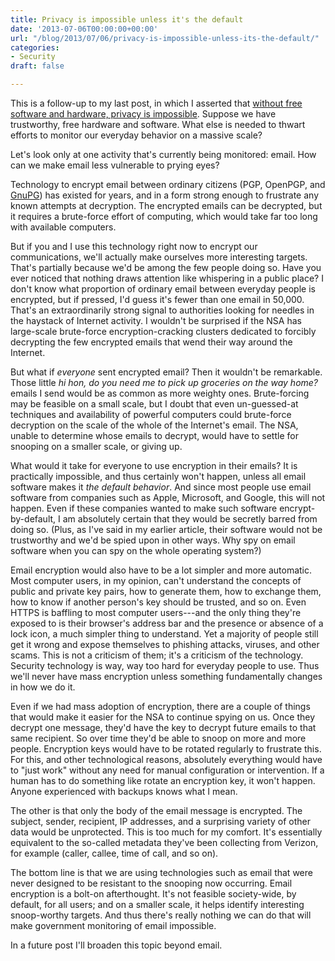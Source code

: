 ```yaml
---
title: Privacy is impossible unless it's the default
date: '2013-07-06T00:00:00+00:00'
url: "/blog/2013/07/06/privacy-is-impossible-unless-its-the-default/"
categories:
- Security
draft: false

---
```

This is a follow-up to my last post, in which I asserted that [without free software and hardware, privacy is impossible](/blog/2013/07/05/without-free-software-and-hardware-privacy-is-impossible/ "without free software and hardware, privacy is impossible"). Suppose we have trustworthy, free hardware and software. What else is needed to thwart efforts to monitor our everyday behavior on a massive scale?

Let's look only at one activity that's currently being monitored: email. How can we make email less vulnerable to prying eyes?

Technology to encrypt email between ordinary citizens (PGP, OpenPGP, and [GnuPG](http://www.gnupg.org/)) has existed for years, and in a form strong enough to frustrate any known attempts at decryption. The encrypted emails can be decrypted, but it requires a brute-force effort of computing, which would take far too long with available computers.

But if you and I use this technology right now to encrypt our communications, we'll actually make ourselves more interesting targets. That's partially because we'd be among the few people doing so. Have you ever noticed that nothing draws attention like whispering in a public place? I don't know what proportion of ordinary email between everyday people is encrypted, but if pressed, I'd guess it's fewer than one email in 50,000. That's an extraordinarily strong signal to authorities looking for needles in the haystack of Internet activity. I wouldn't be surprised if the NSA has large-scale brute-force encryption-cracking clusters dedicated to forcibly decrypting the few encrypted emails that wend their way around the Internet.

But what if *everyone* sent encrypted email? Then it wouldn't be remarkable. Those little *hi hon, do you need me to pick up groceries on the way home?* emails I send would be as common as more weighty ones. Brute-forcing may be feasible on a small scale, but I doubt that even un-guessed-at techniques and availability of powerful computers could brute-force decryption on the scale of the whole of the Internet's email. The NSA, unable to determine whose emails to decrypt, would have to settle for snooping on a smaller scale, or giving up.

What would it take for everyone to use encryption in their emails? It is practically impossible, and thus certainly won't happen, unless all email software makes it *the default behavior*. And since most people use email software from companies such as Apple, Microsoft, and Google, this will not happen. Even if these companies wanted to make such software encrypt-by-default, I am absolutely certain that they would be secretly barred from doing so. (Plus, as I've said in my earlier article, their software would not be trustworthy and we'd be spied upon in other ways. Why spy on email software when you can spy on the whole operating system?)

Email encryption would also have to be a lot simpler and more automatic. Most computer users, in my opinion, can't understand the concepts of public and private key pairs, how to generate them, how to exchange them, how to know if another person's key should be trusted, and so on. Even HTTPS is baffling to most computer users---and the only thing they're exposed to is their browser's address bar and the presence or absence of a lock icon, a much simpler thing to understand. Yet a majority of people still get it wrong and expose themselves to phishing attacks, viruses, and other scams. This is not a criticism of them; it's a criticism of the technology. Security technology is way, way too hard for everyday people to use. Thus we'll never have mass encryption unless something fundamentally changes in how we do it.

Even if we had mass adoption of encryption, there are a couple of things that would make it easier for the NSA to continue spying on us. Once they decrypt one message, they'd have the key to decrypt future emails to that same recipient. So over time they'd be able to snoop on more and more people. Encryption keys would have to be rotated regularly to frustrate this. For this, and other technological reasons, absolutely everything would have to "just work" without any need for manual configuration or intervention. If a human has to do something like rotate an encryption key, it won't happen. Anyone experienced with backups knows what I mean.

The other is that only the body of the email message is encrypted. The subject, sender, recipient, IP addresses, and a surprising variety of other data would be unprotected. This is too much for my comfort. It's essentially equivalent to the so-called metadata they've been collecting from Verizon, for example (caller, callee, time of call, and so on).

The bottom line is that we are using technologies such as email that were never designed to be resistant to the snooping now occurring. Email encryption is a bolt-on afterthought. It's not feasible society-wide, by default, for all users; and on a smaller scale, it helps identify interesting snoop-worthy targets. And thus there's really nothing we can do that will make government monitoring of email impossible.

In a future post I'll broaden this topic beyond email.


